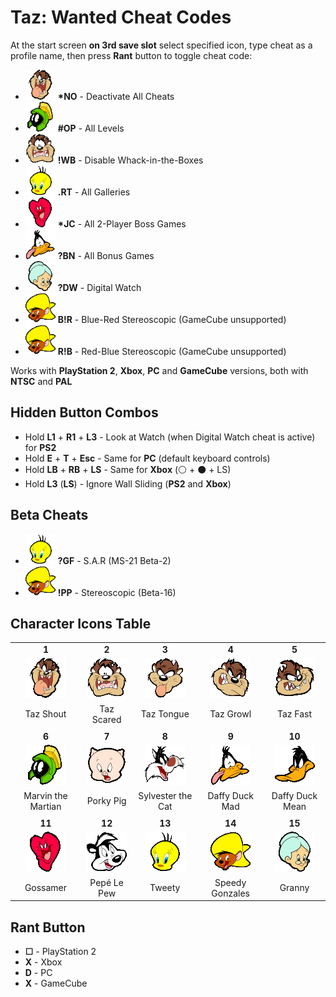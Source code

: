 # Taz: Wanted Cheat Codes
At the start screen **on 3rd save slot** select specified icon, type cheat as a profile name, then press **Rant** button to toggle cheat code:
- <img src="./Icons/tazshout.png" height="48" alt="😜"> **\*NO** - Deactivate All Cheats
- <img src="./Icons/marvin.png" height="48" alt="⚔️"> **#OP** - All Levels
- <img src="./Icons/tazscared.png" height="48" alt="😨"> **!WB** - Disable Whack-in-the-Boxes
- <img src="./Icons/tweety.png" height="48" alt="🐤"> **.RT** - All Galleries
- <img src="./Icons/gossamer.png" height="48" alt="❤️"> **\*JC** - All 2-Player Boss Games
- <img src="./Icons/daffymad.png" height="48" alt="🤪"> **?BN** - All Bonus Games
- <img src="./Icons/granny.png" height="48" alt="👵"> **?DW** - Digital Watch
- <img src="./Icons/speedy.png" height="48" alt="🐭"> **B!R** - Blue-Red Stereoscopic (GameCube unsupported)
- <img src="./Icons/speedy.png" height="48" alt="🐭"> **R!B** - Red-Blue Stereoscopic (GameCube unsupported)

Works with **PlayStation 2**, **Xbox**, **PC** and **GameCube** versions, both with **NTSC** and **PAL**

## Hidden Button Combos
- Hold **L1** + **R1** + **L3** - Look at Watch (when Digital Watch cheat is active) for **PS2**
- Hold **E** + **T** + **Esc** - Same for **PC** (default keyboard controls)
- Hold **LB** + **RB** + **LS** - Same for **Xbox** (⚪ + ⚫ + LS)
- Hold **L3** (**LS**) - Ignore Wall Sliding (**PS2** and **Xbox**)

## Beta Cheats
- <img src="./Icons/tweety.png" height="48" alt="🐤"> **?GF** - S.A.R (MS-21 Beta-2)
- <img src="./Icons/speedy.png" height="48" alt="🐭"> **!PP** - Stereoscopic (Beta-16)

## Character Icons Table
|  |  |  |  |  |
| :-----------------------: | :------------------------: | :------------------------: | :------------------------: | :----------------------: |
| **1** | **2** | **3** | **4** | **5** |
| <img src="./Icons/tazshout.png" alt="😜"> | <img src="./Icons/tazscared.png" alt="😨"> | <img src="./Icons/taztongue.png" alt="😛"> | <img src="./Icons/tazgrowl.png" alt="😬"> | <img src="./Icons/tazfast.png" alt="😁"> | 
| Taz Shout | Taz Scared | Taz Tongue | Taz Growl | Taz Fast |
|   |   |   |   |    |
| **6** | **7** | **8** | **9** | **10** |
| <img src="./Icons/marvin.png" alt="⚔️"> | <img src="./Icons/porky.png" alt="🐷"> | <img src="./Icons/sylvest.png" alt="🐱"> | <img src="./Icons/daffymad.png" alt="🤪"> | <img src="./Icons/daffymean.png" alt="🦆"> |
| Marvin the Martian | Porky Pig | Sylvester the Cat | Daffy Duck Mad | Daffy Duck Mean |
|   |   |   |   |    |
| **11** | **12** | **13** | **14** | **15** |
| <img src="./Icons/gossamer.png" alt="️❤️"> | <img src="./Icons/pepelepew.png" alt="️🦨"> | <img src="./Icons/tweety.png" alt="️🐤"> | <img src="./Icons/speedy.png" alt="️🐭"> | <img src="./Icons/granny.png" alt="️👵"> |
| Gossamer | Pepé Le Pew | Tweety | Speedy Gonzales | Granny |

## Rant Button
- **☐** - PlayStation 2
- **X** - Xbox
- **D** - PC
- **X** - GameCube
